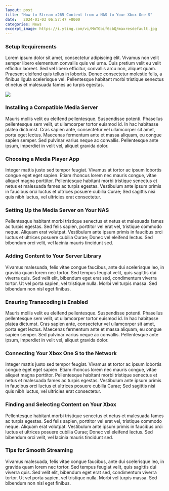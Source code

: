 ```yaml
---
layout: post
title: "How to Stream x265 Content from a NAS to Your Xbox One S"
date:   2024-01-03 06:57:47 +0000
categories: News
excerpt_image: https://i.ytimg.com/vi/MmTGbif6cbQ/maxresdefault.jpg
---
```

### Setup Requirements  
Lorem ipsum dolor sit amet, consectetur adipiscing elit. Vivamus non velit semper libero elementum convallis quis vel urna. Duis pretium velit eu velit efficitur laoreet. Sed vel libero efficitur, convallis arcu non, aliquet quam. Praesent eleifend quis tellus in lobortis. Donec consectetur molestie felis, a finibus ligula scelerisque vel. Pellentesque habitant morbi tristique senectus et netus et malesuada fames ac turpis egestas.


![](https://i.ytimg.com/vi/MmTGbif6cbQ/maxresdefault.jpg)
### Installing a Compatible Media Server
Mauris mollis velit eu eleifend pellentesque. Suspendisse potenti. Phasellus pellentesque sem velit, ut ullamcorper tortor euismod id. In hac habitasse platea dictumst. Cras sapien ante, consectetur vel ullamcorper sit amet, porta eget lectus. Maecenas fermentum ante et massa aliquam, eu congue sapien semper. Sed pulvinar varius neque ac convallis. Pellentesque ante ipsum, imperdiet in velit vel, aliquet gravida dolor.

### Choosing a Media Player App
Integer mattis justo sed tempor feugiat. Vivamus at tortor ac ipsum lobortis congue eget eget sapien. Etiam rhoncus lorem nec mauris congue, vitae aliquet magna porttitor. Pellentesque habitant morbi tristique senectus et netus et malesuada fames ac turpis egestas. Vestibulum ante ipsum primis in faucibus orci luctus et ultrices posuere cubilia Curae; Sed sagittis nisi quis nibh luctus, vel ultricies erat consectetur.

### Setting Up the Media Server on Your NAS 
Pellentesque habitant morbi tristique senectus et netus et malesuada fames ac turpis egestas. Sed felis sapien, porttitor vel erat vel, tristique commodo neque. Aliquam erat volutpat. Vestibulum ante ipsum primis in faucibus orci luctus et ultrices posuere cubilia Curae; Donec vel eleifend lectus. Sed bibendum orci velit, vel lacinia mauris tincidunt sed. 

### Adding Content to Your Server Library   
Vivamus malesuada, felis vitae congue faucibus, ante dui scelerisque leo, in gravida quam lorem nec tortor. Sed tempus feugiat velit, quis sagittis dui viverra quis. Sed velit elit, bibendum eget erat sed, condimentum viverra tortor. Ut vel porta sapien, vel tristique nulla. Morbi vel turpis massa. Sed bibendum non nisl eget finibus.

### Ensuring Transcoding is Enabled
Mauris mollis velit eu eleifend pellentesque. Suspendisse potenti. Phasellus pellentesque sem velit, ut ullamcorper tortor euismod id. In hac habitasse platea dictumst. Cras sapien ante, consectetur vel ullamcorper sit amet, porta eget lectus. Maecenas fermentum ante et massa aliquam, eu congue sapien semper. Sed pulvinar varius neque ac convallis. Pellentesque ante ipsum, imperdiet in velit vel, aliquet gravida dolor.

### Connecting Your Xbox One S to the Network   
Integer mattis justo sed tempor feugiat. Vivamus at tortor ac ipsum lobortis congue eget eget sapien. Etiam rhoncus lorem nec mauris congue, vitae aliquet magna porttitor. Pellentesque habitant morbi tristique senectus et netus et malesuada fames ac turpis egestas. Vestibulum ante ipsum primis in faucibus orci luctus et ultrices posuere cubilia Curae; Sed sagittis nisi quis nibh luctus, vel ultricies erat consectetur.

### Finding and Selecting Content on Your Xbox
Pellentesque habitant morbi tristique senectus et netus et malesuada fames ac turpis egestas. Sed felis sapien, porttitor vel erat vel, tristique commodo neque. Aliquam erat volutpat. Vestibulum ante ipsum primis in faucibus orci luctus et ultrices posuere cubilia Curae; Donec vel eleifend lectus. Sed bibendum orci velit, vel lacinia mauris tincidunt sed.

### Tips for Smooth Streaming
Vivamus malesuada, felis vitae congue faucibus, ante dui scelerisque leo, in gravida quam lorem nec tortor. Sed tempus feugiat velit, quis sagittis dui viverra quis. Sed velit elit, bibendum eget erat sed, condimentum viverra tortor. Ut vel porta sapien, vel tristique nulla. Morbi vel turpis massa. Sed bibendum non nisl eget finibus.